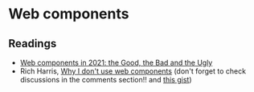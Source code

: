 # Web components

## Readings

- [Web components in 2021: the Good, the Bad and the Ugly](https://dev.to/emileperron/web-components-in-2021-the-good-the-bad-and-the-ugly-3kg)
- Rich Harris, [Why I don't use web components](https://dev.to/richharris/why-i-don-t-use-web-components-2cia) (don't forget to check discussions in the comments section!! and [this gist](https://gist.github.com/WebReflection/71aed0c811e2e88e3cd3c647213f0e6c))



